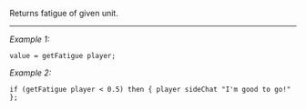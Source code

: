 Returns fatigue of given unit.


---
*Example 1:*
```sqf
value = getFatigue player;
```

*Example 2:*
```sqf
if (getFatigue player < 0.5) then { player sideChat "I'm good to go!" };
```
